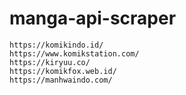 # manga-api-scraper

```
https://komikindo.id/
https://www.komikstation.com/
https://kiryuu.co/
https://komikfox.web.id/
https://manhwaindo.com/
```
